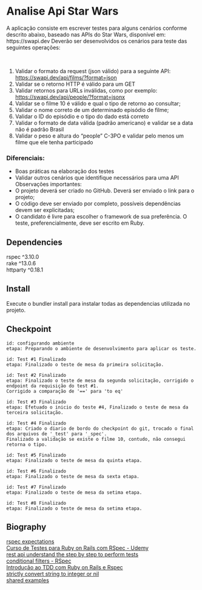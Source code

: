 # Analise Api Star Wars

<p>A aplicação consiste em escrever testes para alguns cenários conforme descrito
abaixo, baseado nas APIs do Star Wars, disponível em: https://swapi.dev
Deverão ser desenvolvidos os cenários para teste das seguintes operações:</p>
<br />

1. Validar o formato da request (json válido) para a seguinte
   API: https://swapi.dev/api/films/?format=json
2. Validar se o retorno HTTP é válido para um GET
3. Validar retornos para URLs inválidas, como por exemplo:
   https://swapi.dev/api/people/?format=jsonx
4. Validar se o filme 10 é válido e qual o tipo de retorno ao consultar;
5. Validar o nome correto de um determinado episódio de filme;
6. Validar o ID do episódio e o tipo do dado está correto
7. Validar o formato de data válida (padrão americano) e validar se a data não é
   padrão Brasil
8. Validar o peso e altura do “people” C-3PO e validar pelo menos um filme que
   ele tenha participado

### Diferenciais:

- Boas práticas na elaboração dos testes
- Validar outros cenários que identifique necessários para uma API
  Observações importantes:
- O projeto deverá ser criado no GitHub. Deverá ser enviado o link para o
  projeto;
- O código deve ser enviado por completo, possíveis dependências devem
  ser explicitadas;
- O candidato é livre para escolher o framework de sua preferência. O teste,
  preferencialmente, deve ser escrito em Ruby.

## Dependencies

rspec ^3.10.0<br />
rake ^13.0.6<br />
httparty ^0.18.1<br />

## Install

Execute o bundler install para instalar todas as dependencias utilizada no projeto.

## Checkpoint

```
id: configurando ambiente
etapa: Preparando o ambiente de desenvolvimento para aplicar os teste.

id: Test #1 Finalizado
etapa: Finalizado o teste de mesa da primeira solicitação.

id: Test #2 Finalizado
etapa: Finalizado o teste de mesa da segunda solicitação, corrigido o endpoint da requisição do test #1.
Corrigido a comparação de '==' para 'to eq'

id: Test #3 Finalizado
etapa: Efetuado o inicio do teste #4, Finalizado o teste de mesa da terceira solicitação.

id: Test #4 Finalizado
etapa: Criado o diario de bordo do checkpoint do git, trocado o final dos arquivos de '_test' para '_spec'.
Finalizado a validação se existe o filme 10, contudo, não consegui retorna o tipo.

id: Test #5 Finalizado
etapa: Finalizado o teste de mesa da quinta etapa.

id: Test #6 Finalizado
etapa: Finalizado o teste de mesa da sexta etapa.

id: Test #7 Finalizado
etapa: Finalizado o teste de mesa da setima etapa.

id: Test #8 Finalizado
etapa: Finalizado o teste de mesa da setima etapa.
```

## Biography

<a href="https://www.rubydoc.info/gems/rspec-expectations/frames">rspec expectations</a><br />
<a href="https://www.udemy.com/course/curso-de-testes-ruby-com-rspec">Curso de Testes para Ruby on Rails com RSpec - Udemy</a><br />
<a href="https://br.sensedia.com/post/rest-api-understand-the-step-by-step-to-perform-tests">rest api understand the step by step to perform tests<a><br />
<a href="https://relishapp.com/rspec/rspec-core/v/3-8/docs/filtering/conditional-filters">conditional filters - RSpec</a><br />
<a href="https://www.youtube.com/watch?v=oIN1EIrebVA&ab_channel=ProgramadorShowzim">Introdução ao TDD com Ruby on Rails e Rspec</a><br />
<a href="https://stackoverflow.com/questions/24980295/strictly-convert-string-to-integer-or-nil">strictly convert string to integer or nil</a><br />
<a href="https://relishapp.com/rspec/rspec-core/docs/example-groups/shared-examples">shared examples</a><br />
